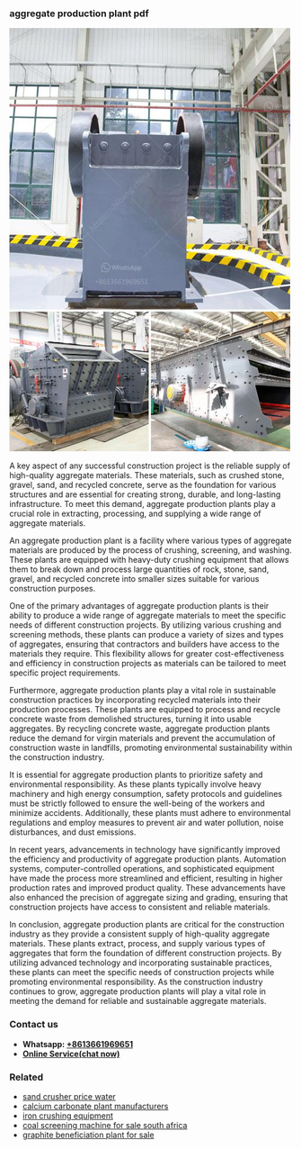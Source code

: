<h3>aggregate production plant pdf</h3><img src='1708499174.jpg' alt=''><p>A key aspect of any successful construction project is the reliable supply of high-quality aggregate materials. These materials, such as crushed stone, gravel, sand, and recycled concrete, serve as the foundation for various structures and are essential for creating strong, durable, and long-lasting infrastructure. To meet this demand, aggregate production plants play a crucial role in extracting, processing, and supplying a wide range of aggregate materials.</p><p>An aggregate production plant is a facility where various types of aggregate materials are produced by the process of crushing, screening, and washing. These plants are equipped with heavy-duty crushing equipment that allows them to break down and process large quantities of rock, stone, sand, gravel, and recycled concrete into smaller sizes suitable for various construction purposes.</p><p>One of the primary advantages of aggregate production plants is their ability to produce a wide range of aggregate materials to meet the specific needs of different construction projects. By utilizing various crushing and screening methods, these plants can produce a variety of sizes and types of aggregates, ensuring that contractors and builders have access to the materials they require. This flexibility allows for greater cost-effectiveness and efficiency in construction projects as materials can be tailored to meet specific project requirements.</p><p>Furthermore, aggregate production plants play a vital role in sustainable construction practices by incorporating recycled materials into their production processes. These plants are equipped to process and recycle concrete waste from demolished structures, turning it into usable aggregates. By recycling concrete waste, aggregate production plants reduce the demand for virgin materials and prevent the accumulation of construction waste in landfills, promoting environmental sustainability within the construction industry.</p><p>It is essential for aggregate production plants to prioritize safety and environmental responsibility. As these plants typically involve heavy machinery and high energy consumption, safety protocols and guidelines must be strictly followed to ensure the well-being of the workers and minimize accidents. Additionally, these plants must adhere to environmental regulations and employ measures to prevent air and water pollution, noise disturbances, and dust emissions.</p><p>In recent years, advancements in technology have significantly improved the efficiency and productivity of aggregate production plants. Automation systems, computer-controlled operations, and sophisticated equipment have made the process more streamlined and efficient, resulting in higher production rates and improved product quality. These advancements have also enhanced the precision of aggregate sizing and grading, ensuring that construction projects have access to consistent and reliable materials.</p><p>In conclusion, aggregate production plants are critical for the construction industry as they provide a consistent supply of high-quality aggregate materials. These plants extract, process, and supply various types of aggregates that form the foundation of different construction projects. By utilizing advanced technology and incorporating sustainable practices, these plants can meet the specific needs of construction projects while promoting environmental responsibility. As the construction industry continues to grow, aggregate production plants will play a vital role in meeting the demand for reliable and sustainable aggregate materials.</p><h3>Contact us</h3><ul><li><strong>Whatsapp:&nbsp;<a href="https://wa.me/8613661969651">+8613661969651</a></strong></li><li><a href="https://swt.shibang-china.com/?git&amp;zhl&amp;aggregate production plant pdf"><strong>Online Service(chat now)</strong></a></li></ul><h3>Related</h3><ul><li><a href='sand crusher price water.md'>sand crusher price water</a></li><li><a href='calcium carbonate plant manufacturers.md'>calcium carbonate plant manufacturers</a></li><li><a href='iron crushing equipment.md'>iron crushing equipment</a></li><li><a href='coal screening machine for sale south africa.md'>coal screening machine for sale south africa</a></li><li><a href='graphite beneficiation plant for sale.md'>graphite beneficiation plant for sale</a></li></ul>